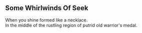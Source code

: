 Some Whirlwinds Of Seek
-----------------------
When you shine formed like a necklace.  
In the middle of the rustling region of putrid old warrior's medal.  
